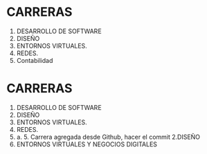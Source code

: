 # CARRERAS

1. DESARROLLO DE SOFTWARE
2. DISEÑO
3. ENTORNOS VIRTUALES.
4. REDES.
5. Contabilidad
# CARRERAS

1. DESARROLLO DE SOFTWARE
2. DISEÑO
3. ENTORNOS VIRTUALES.
4. REDES.
5. a.	5. Carrera agregada desde Github, hacer el commit
2.DISEÑO
3. ENTORNOS VIRTUALES Y NEGOCIOS DIGITALES
